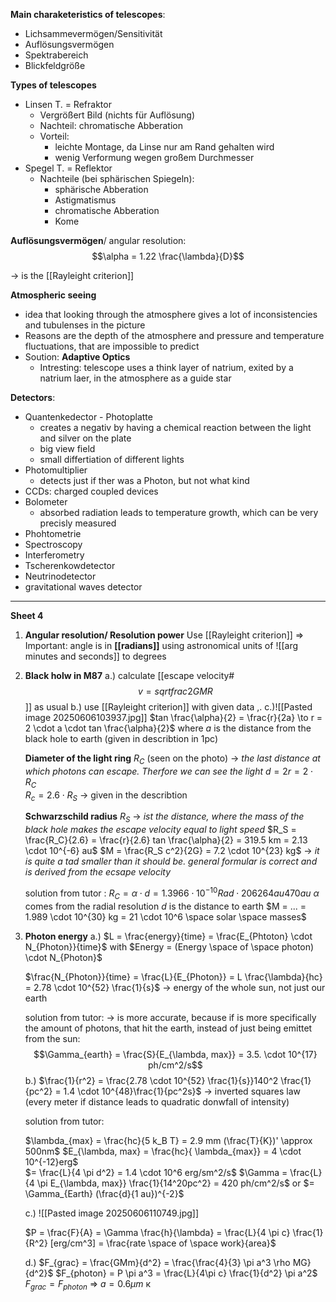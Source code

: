 **Main charaketeristics of telescopes**:
- Lichsammevermögen/Sensitivität 
- Auflösungsvermögen
- Spektrabereich
- Blickfeldgröße 


**Types of telescopes**
- Linsen T. = Refraktor
	- Vergrößert Bild (nichts für Auflösung)
	- Nachteil: chromatische Abberation
	- Vorteil: 
		- leichte Montage, da Linse nur am Rand gehalten wird
		- wenig Verformung wegen großem Durchmesser
- Spegel T. = Reflektor 
	- Nachteile (bei sphärischen Spiegeln):
		- sphärische Abberation
		- Astigmatismus 
		- chromatische Abberation
		- Kome 



**Auflösungsvermögen**/ angular resolution:
$$\alpha = 1.22 \frac{\lambda}{D}$$

-> is the [[Rayleight criterion]] 

**Atmospheric seeing**
- idea that looking through the atmosphere gives a lot of inconsistencies and tubulenses in the picture 
- Reasons are the depth of the atmosphere and pressure and temperature fluctuations, that are impossible to predict
- Soution: **Adaptive Optics** 
	- Intresting: telescope uses a think layer of natrium, exited by a natrium laer, in the atmosphere as a guide star


**Detectors**:
- Quantenkedector - Photoplatte
	- creates a negativ by having a chemical reaction between the light and silver on the plate 
	- big view field 
	- small differtiation of different lights
- Photomultiplier 
	- detects just if ther was a Photon, but not what kind 
- CCDs: charged coupled devices 
- Bolometer 
	- absorbed radiation leads to temperature growth, which can be very precisly measured 
- Phohtometrie
- Spectroscopy 
- Interferometry 
- Tscherenkowdetector
- Neutrinodetector
- gravitational waves detector 

---------------------------------------- 
**Sheet 4** 
1. **Angular resolution/ Resolution power** 
	Use [[Rayleight criterion]] => Important: angle is in **[[radians]]**
	using astronomical units of ![[arg minutes and seconds]] to degrees 
	
2. **Black holw in M87**
	a.) calculate [[escape velocity#$$v = sqrt{ frac{2GM}{R}}$$]] as usual
	b.) use [[Rayleight criterion]] with given data
	,. 
	c.)![[Pasted image 20250606103937.jpg]]
	$tan \frac{\alpha}{2} = \frac{r}{2a} \to r = 2 \cdot a \cdot tan \frac{\alpha}{2}$
	where $a$ is the distance from the black hole to earth (given in describtion in 1pc)
	
	**Diameter of the light ring** $R_C$ (seen on the photo) -> *the last distance at which photons can escape. Therfore we can see the light*
	$d = 2r = 2 \cdot R_C$  
	$R_c = 2.6 \cdot R_S$ -> given in the describtion 
	
	**Schwarzschild radius** $R_S$  -> *ist the distance, where the mass of the black hole makes the escape velocity equal to light speed*
	$R_S = \frac{R_C}{2.6} = \frac{r}{2.6} tan \frac{\alpha}{2} = 319.5 km = 2.13 \cdot 10^{-6} au$
	$M = \frac{R_S c^2}{2G} = 7.2 \cdot 10^{23} kg$  -> *it is quite a tad smaller than it should be. general formular is correct and is derived from the ecsape velocity*
	
	solution from tutor :
	$R_C = \alpha \cdot d = 1.3966 \cdot 10^{-10} Rad \cdot 206264 au  470au$
		$\alpha$ comes from the radial resolution
		$d$ is the distance to earth
	$M = ... = 1.989 \cdot 10^{30} kg = 21 \cdot 10^6 \space solar \space masses$ 
	

3. **Photon energy**
	a.) 
	$L = \frac{energy}{time} = \frac{E_{Phtoton} \cdot N_{Photon}}{time}$ with 	$Energy = (Energy \space of \space photon) \cdot N_{Photon}$
	
	$\frac{N_{Photon}}{time} = \frac{L}{E_{Photon}} = L \frac{\lambda}{hc} = 2.78 \cdot 10^{52} \frac{1}{s}$ -> energy of the whole sun, not just our earth
	
	solution from tutor: 
	-> is more accurate, because if is more specifically the amount of photons, that hit the earth, instead of just being emittet from the sun:	$$\Gamma_{earth} = \frac{S}{E_{\lambda, max}} = 3.5. \cdot 10^{17} ph/cm^2/s$$
	b.) $\frac{1}{r^2} = \frac{2.78 \cdot 10^{52} \frac{1}{s}}140^2 \frac{1}{pc^2} = 1.4 \cdot 10^{48}\frac{1}{pc^2s}$ -> inverted squares law (every meter if distance leads to quadratic donwfall of intensity)
	
	solution from tutor:
	
	$\lambda_{max} = \frac{hc}{5 k_B T} = 2.9 mm (\frac{T}{K})' \approx 500nm$ 
	$E_{\lambda, max} = \frac{hc}{ \lambda_{max}} = 4 \cdot 10^{-12}erg$  
	$= \frac{L}{4 \pi d^2} = 1.4 \cdot 10^6 erg/sm^2/s$
	$\Gamma = \frac{L}{4 \pi E_{\lambda, max}} \frac{1}{14^20pc^2} = 420 ph/cm^2/s$
	or $= \Gamma_{Earth} (\frac{d}{1 au})^{-2}$ 
	
	c.) 
	![[Pasted image 20250606110749.jpg]]
		
	 $P = \frac{F}{A} = \Gamma \frac{h}{\lambda} = \frac{L}{4 \pi c} \frac{1}{R^2} [erg/cm^3] = \frac{rate \space of \space work}{area}$ 
	 	
	d.) $F_{grac} = \frac{GMm}{d^2} = \frac{\frac{4}{3} \pi a^3 \rho MG}{d^2}$ 
	$F_{photon} = P \pi a^3 = \frac{L}{4\pi c} \frac{1}{d^2} \pi a^2$ 
	$F_{grac} = F_{photon}$
	=> $a = 0.6 \mu m$ к





	 